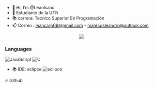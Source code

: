 - 👋 Hi, I’m @LeanIsaac
- 👀 Estudiante de la UTN
- 📚 carrera: Tecnico Superior En Programación
- 📫 Correo : leancarp09@gmail.com - marecosleandro@outlook.com

<!---
LeanIsaac/LeanIsaac is a ✨ special ✨ repository because its `README.md` (this file) appears on your GitHub profile.
You can click the Preview link to take a look at your changes.
--->
<p align='center'>
    <img src="https://i0.wp.com/cinde.es/blog/wp-content/uploads/2017/10/giphy.gif?resize=500%2C281">
</p>


### Languages

![JavaScript](https://img.shields.io/badge/-JavaScript-000?&logo=JavaScript)
![C](https://img.shields.io/badge/-C-000?&logo=C)



- 📚 IDE: eclipce
![eclipce](https://javadesde0.com/wp-content/uploads/icono-eclipse-java-ide.png)



🔥 Github


